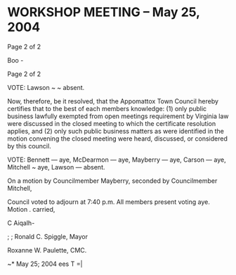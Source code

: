 # WORKSHOP MEETING – May 25, 2004

Page 2 of 2

Boo -

Page 2 of 2

VOTE:
Lawson ~ ~ absent.

Now, therefore, be it resolved, that the Appomattox Town Council hereby
certifies that to the best of each members knowledge: (1) only public business
lawfully exempted from open meetings requirement by Virginia law were
discussed in the closed meeting to which the certificate resolution applies, and
(2) only such public business matters as were identified in the motion convening
the closed meeting were heard, discussed, or considered by this council.

VOTE:
Bennett — aye, McDearmon — aye, Mayberry — aye, Carson — aye, Mitchell ~ aye,
Lawson — absent.

On a motion by Councilmember Mayberry, seconded by Councilmember Mitchell,

Council voted to adjourn at 7:40 p.m. All members present voting aye. Motion .
carried,

C Aiqalh-

; ; Ronald C. Spiggle, Mayor

Roxanne W. Paulette, CMC.

~* May 25; 2004 ees T =|